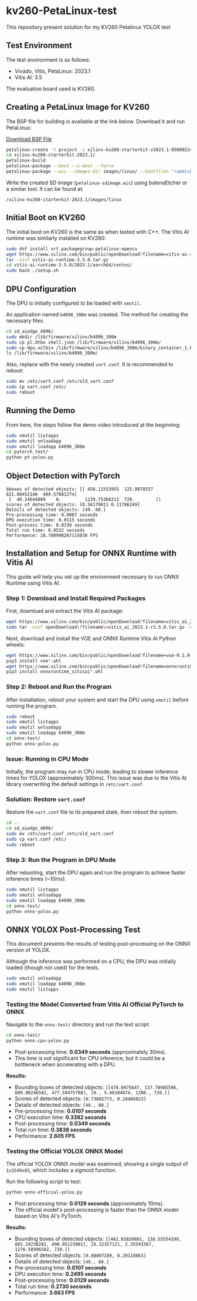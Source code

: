 # kv260-PetaLinux-test
This repository present solution for my KV260 Petalinux YOLOX test

## Test Environment

The test environment is as follows:

- Vivado, Vitis, PetaLinux: 2023.1
- Vitis AI: 3.5

The evaluation board used is KV260.

## Creating a PetaLinux Image for KV260

The BSP file for building is available at the link below. Download it and run PetaLinux:

[Download BSP File](https://xilinx-wiki.atlassian.net/wiki/spaces/A/pages/1641152513/Kria+K26+SOM#PetaLinux-Board-Support-Packages)

```bash
petalinux-create -t project -s xilinx-kv260-starterkit-v2023.1-05080224.bsp 
cd xilinx-kv260-starterkit-2023.1/
petalinux-build
petalinux-package --boot --u-boot --force
petalinux-package --wic --images-dir images/linux/ --bootfiles "ramdisk.cpio.gz.u-boot,boot.scr,Image,system.dtb,system-zynqmp-sck-kv-g-revB.dtb" --disk-name "mmcblk1"
```

Write the created SD image (`petalinux-sdimage.wic`) using balenaEtcher or a similar tool. It can be found at:

`/xilinx-kv260-starterkit-2023.1/images/linux`

## Initial Boot on KV260

The initial boot on KV260 is the same as when tested with C++. The Vitis AI runtime was similarly installed on KV260:

```bash
sudo dnf install xrt packagegroup-petalinux-opencv
wget https://www.xilinx.com/bin/public/openDownload?filename=vitis-ai-runtime-3.5.0.tar.gz -O vitis-ai-runtime-3.5.0.tar.gz
tar -xzvf vitis-ai-runtime-3.5.0.tar.gz
cd vitis-ai-runtime-3.5.0/2023.1/aarch64/centos/
sudo bash ./setup.sh
```

## DPU Configuration

The DPU is initially configured to be loaded with `xmutil`.

An application named `b4096_300m` was created. The method for creating the necessary files.

```bash
cd sd_aiedge_4096/
sudo mkdir /lib/firmware/xilinx/b4096_300m
sudo cp pl.dtbo shell.json /lib/firmware/xilinx/b4096_300m/
sudo cp dpu.xclbin /lib/firmware/xilinx/b4096_300m/binary_container_1.bin
ls /lib/firmware/xilinx/b4096_300m/
```

Also, replace with the newly created `vart.conf`. It is recommended to reboot:

```bash
sudo mv /etc/vart.conf /etc/old_vart.conf
sudo cp vart.conf /etc/
sudo reboot
```

## Running the Demo

From here, the steps follow the demo video introduced at the beginning:

```bash
sudo xmutil listapps
sudo xmutil unloadapp
sudo xmutil loadapp b4096_300m
cd pytorch_test/
python pt-yolox.py
```

## Object Detection with PyTorch

```plaintext
bboxes of detected objects: [[ 458.11553955  125.8078537   821.88452148  489.57681274]
 [  40.24644089    0.         1239.75366211  720.        ]]
scores of detected objects: [0.56179011 0.11786249]
Details of detected objects: [49. 60.]
Pre-processing time: 0.0087 seconds
DPU execution time: 0.0115 seconds
Post-process time: 0.0330 seconds
Total run time: 0.0532 seconds
Performance: 18.780998267115038 FPS
```







## Installation and Setup for ONNX Runtime with Vitis AI

This guide will help you set up the environment necessary to run ONNX Runtime using Vitis AI.

### Step 1: Download and Install Required Packages

First, download and extract the Vitis AI package:

```bash
wget https://www.xilinx.com/bin/public/openDownload?filename=vitis_ai_2023.1-r3.5.0.tar.gz
sudo tar -xzvf openDownload\?filename\=vitis_ai_2023.1-r3.5.0.tar.gz -C /
```

Next, download and install the VOE and ONNX Runtime Vitis AI Python wheels:

```bash
wget https://www.xilinx.com/bin/public/openDownload?filename=voe-0.1.0-py3-none-any.whl -O voe-0.1.0-py3-none-any.whl
pip3 install voe*.whl
wget https://www.xilinx.com/bin/public/openDownload?filename=onnxruntime_vitisai-1.16.0-py3-none-any.whl -O onnxruntime_vitisai-1.16.0-py3-none-any.whl
pip3 install onnxruntime_vitisai*.whl
```

### Step 2: Reboot and Run the Program

After installation, reboot your system and start the DPU using `xmutil` before running the program.

```bash
sudo reboot
sudo xmutil listapps
sudo xmutil unloadapp
sudo xmutil loadapp b4096_300m
cd onnx-test/
python onnx-yolox.py
```

### Issue: Running in CPU Mode

Initially, the program may run in CPU mode, leading to slower inference times for YOLOX (approximately 300ms). This issue was due to the Vitis AI library overwriting the default settings in `/etc/vart.conf`.

### Solution: Restore `vart.conf`

Restore the `vart.conf` file to its prepared state, then reboot the system.

```bash
cd ..
cd sd_aiedge_4096/
sudo mv /etc/vart.conf /etc/old_vart.conf
sudo cp vart.conf /etc/
sudo reboot
```

### Step 3: Run the Program in DPU Mode

After rebooting, start the DPU again and run the program to achieve faster inference times (~10ms).

```bash
sudo xmutil listapps
sudo xmutil unloadapp
sudo xmutil loadapp b4096_300m
cd onnx-test/
python onnx-yolox.py
```



## ONNX YOLOX Post-Processing Test

This document presents the results of testing post-processing on the ONNX version of YOLOX.

Although the inference was performed on a CPU, the DPU was initially loaded (though not used) for the tests.

```bash
sudo xmutil unloadapp
sudo xmutil loadapp b4096_300m
sudo xmutil listapps
```

### Testing the Model Converted from Vitis AI Official PyTorch to ONNX

Navigate to the `onnx-test/` directory and run the test script:

```bash
cd onnx-test/
python onnx-cpu-yolox.py
```

- Post-processing time: **0.0349 seconds** (approximately 30ms).
- This time is not significant for CPU inference, but it could be a bottleneck when accelerating with a DPU.

**Results:**

- Bounding boxes of detected objects: `[[470.0975647, 137.78985596, 809.90246582, 477.59475708], [0., 5.46184874, 1280., 720.]]`
- Scores of detected objects: `[0.73085773, 0.24486023]`
- Details of detected objects: `[49., 60.]`
- Pre-processing time: **0.0107 seconds**
- CPU execution time: **0.3382 seconds**
- Post-processing time: **0.0349 seconds**
- Total run time: **0.3838 seconds**
- Performance: **2.605 FPS**

### Testing the Official YOLOX ONNX Model

The official YOLOX ONNX model was examined, showing a single output of `1x3549x85`, which includes a sigmoid function.

Run the following script to test:

```bash
python onnx-official-yolox.py
```

- Post-processing time: **0.0129 seconds** (approximately 10ms).
- The official model's post-processing is faster than the ONNX model based on Vitis AI's PyTorch.

**Results:**

- Bounding boxes of detected objects: `[[462.03820801, 138.55554199, 802.19238281, 490.05123901], [6.32357121, 2.35593367, 1276.58996582, 720.]]`
- Scores of detected objects: `[0.88007289, 0.29118863]`
- Details of detected objects: `[49., 60.]`
- Pre-processing time: **0.0107 seconds**
- DPU execution time: **0.2495 seconds**
- Post-processing time: **0.0129 seconds**
- Total run time: **0.2730 seconds**
- Performance: **3.663 FPS**

